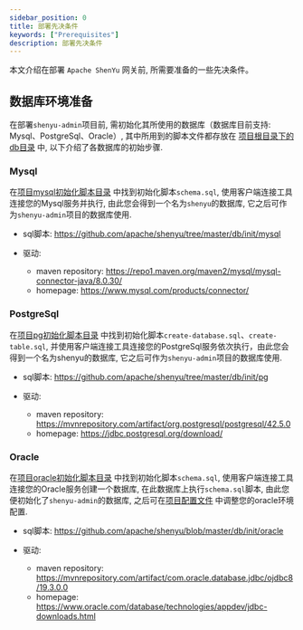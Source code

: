 ```yaml
---
sidebar_position: 0
title: 部署先决条件
keywords: ["Prerequisites"]
description: 部署先决条件
---
```


本文介绍在部署 `Apache ShenYu` 网关前, 所需要准备的一些先决条件。

## 数据库环境准备

在部署`shenyu-admin`项目前, 需初始化其所使用的数据库（数据库目前支持: Mysql、PostgreSql、Oracle）, 其中所用到的脚本文件都存放在 [项目根目录下的db目录](https://github.com/apache/incubator-shenyu/tree/master/db) 中, 以下介绍了各数据库的初始步骤.

### Mysql

在[项目mysql初始化脚本目录](https://github.com/apache/incubator-shenyu/tree/master/db/init/mysql) 中找到初始化脚本`schema.sql`, 使用客户端连接工具连接您的Mysql服务并执行, 由此您会得到一个名为`shenyu`的数据库, 它之后可作为`shenyu-admin`项目的数据库使用.

* sql脚本: https://github.com/apache/shenyu/tree/master/db/init/mysql

* 驱动:

    * maven repository: https://repo1.maven.org/maven2/mysql/mysql-connector-java/8.0.30/
    * homepage: https://www.mysql.com/products/connector/

### PostgreSql

在[项目pg初始化脚本目录](https://github.com/apache/incubator-shenyu/tree/master/db/init/pg) 中找到初始化脚本`create-database.sql`、`create-table.sql`, 并使用客户端连接工具连接您的PostgreSql服务依次执行，由此您会得到一个名为shenyu的数据库, 它之后可作为`shenyu-admin`项目的数据库使用.

* sql脚本: https://github.com/apache/shenyu/tree/master/db/init/pg

* 驱动:

    * maven repository: https://mvnrepository.com/artifact/org.postgresql/postgresql/42.5.0
    * homepage: https://jdbc.postgresql.org/download/

### Oracle

在[项目oracle初始化脚本目录](https://github.com/apache/incubator-shenyu/blob/master/db/init/oracle) 中找到初始化脚本`schema.sql`, 使用客户端连接工具连接您的Oracle服务创建一个数据库, 在此数据库上执行`schema.sql`脚本, 由此您便初始化了`shenyu-admin`的数据库, 之后可在[项目配置文件](https://github.com/apache/incubator-shenyu/blob/master/shenyu-admin/src/main/resources/application-oracle.yml) 中调整您的oracle环境配置.

* sql脚本: https://github.com/apache/shenyu/blob/master/db/init/oracle

* 驱动:

    * maven repository: https://mvnrepository.com/artifact/com.oracle.database.jdbc/ojdbc8/19.3.0.0
    * homepage:  https://www.oracle.com/database/technologies/appdev/jdbc-downloads.html

